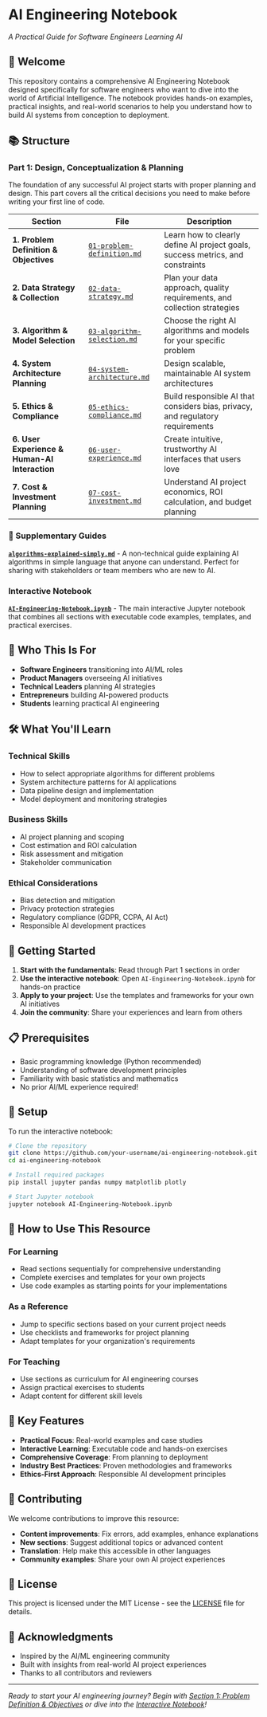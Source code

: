 # AI Engineering Notebook
*A Practical Guide for Software Engineers Learning AI*

## 🚀 Welcome

This repository contains a comprehensive AI Engineering Notebook designed specifically for software engineers who want to dive into the world of Artificial Intelligence. The notebook provides hands-on examples, practical insights, and real-world scenarios to help you understand how to build AI systems from conception to deployment.

## 📚 Structure

### Part 1: Design, Conceptualization & Planning

The foundation of any successful AI project starts with proper planning and design. This part covers all the critical decisions you need to make before writing your first line of code.

| Section | File | Description |
|---------|------|-------------|
| **1. Problem Definition & Objectives** | [`01-problem-definition.md`](01-problem-definition.md) | Learn how to clearly define AI project goals, success metrics, and constraints |
| **2. Data Strategy & Collection** | [`02-data-strategy.md`](02-data-strategy.md) | Plan your data approach, quality requirements, and collection strategies |
| **3. Algorithm & Model Selection** | [`03-algorithm-selection.md`](03-algorithm-selection.md) | Choose the right AI algorithms and models for your specific problem |
| **4. System Architecture Planning** | [`04-system-architecture.md`](04-system-architecture.md) | Design scalable, maintainable AI system architectures |
| **5. Ethics & Compliance** | [`05-ethics-compliance.md`](05-ethics-compliance.md) | Build responsible AI that considers bias, privacy, and regulatory requirements |
| **6. User Experience & Human-AI Interaction** | [`06-user-experience.md`](06-user-experience.md) | Create intuitive, trustworthy AI interfaces that users love |
| **7. Cost & Investment Planning** | [`07-cost-investment.md`](07-cost-investment.md) | Understand AI project economics, ROI calculation, and budget planning |

### 🧠 Supplementary Guides

**[`algorithms-explained-simply.md`](algorithms-explained-simply.md)** - A non-technical guide explaining AI algorithms in simple language that anyone can understand. Perfect for sharing with stakeholders or team members who are new to AI.

### Interactive Notebook

**[`AI-Engineering-Notebook.ipynb`](AI-Engineering-Notebook.ipynb)** - The main interactive Jupyter notebook that combines all sections with executable code examples, templates, and practical exercises.

## 🎯 Who This Is For

- **Software Engineers** transitioning into AI/ML roles
- **Product Managers** overseeing AI initiatives
- **Technical Leaders** planning AI strategies
- **Entrepreneurs** building AI-powered products
- **Students** learning practical AI engineering

## 🛠️ What You'll Learn

### Technical Skills
- How to select appropriate algorithms for different problems
- System architecture patterns for AI applications
- Data pipeline design and implementation
- Model deployment and monitoring strategies

### Business Skills
- AI project planning and scoping
- Cost estimation and ROI calculation
- Risk assessment and mitigation
- Stakeholder communication

### Ethical Considerations
- Bias detection and mitigation
- Privacy protection strategies
- Regulatory compliance (GDPR, CCPA, AI Act)
- Responsible AI development practices

## 🚀 Getting Started

1. **Start with the fundamentals**: Read through Part 1 sections in order
2. **Use the interactive notebook**: Open `AI-Engineering-Notebook.ipynb` for hands-on practice
3. **Apply to your project**: Use the templates and frameworks for your own AI initiatives
4. **Join the community**: Share your experiences and learn from others

## 📋 Prerequisites

- Basic programming knowledge (Python recommended)
- Understanding of software development principles
- Familiarity with basic statistics and mathematics
- No prior AI/ML experience required!

## 🔧 Setup

To run the interactive notebook:

```bash
# Clone the repository
git clone https://github.com/your-username/ai-engineering-notebook.git
cd ai-engineering-notebook

# Install required packages
pip install jupyter pandas numpy matplotlib plotly

# Start Jupyter notebook
jupyter notebook AI-Engineering-Notebook.ipynb
```

## 📖 How to Use This Resource

### For Learning
- Read sections sequentially for comprehensive understanding
- Complete exercises and templates for your own projects
- Use code examples as starting points for your implementations

### As a Reference
- Jump to specific sections based on your current project needs
- Use checklists and frameworks for project planning
- Adapt templates for your organization's requirements

### For Teaching
- Use sections as curriculum for AI engineering courses
- Assign practical exercises to students
- Adapt content for different skill levels

## 🌟 Key Features

- **Practical Focus**: Real-world examples and case studies
- **Interactive Learning**: Executable code and hands-on exercises
- **Comprehensive Coverage**: From planning to deployment
- **Industry Best Practices**: Proven methodologies and frameworks
- **Ethics-First Approach**: Responsible AI development principles

## 🤝 Contributing

We welcome contributions to improve this resource:

- **Content improvements**: Fix errors, add examples, enhance explanations
- **New sections**: Suggest additional topics or advanced content
- **Translation**: Help make this accessible in other languages
- **Community examples**: Share your own AI project experiences

## 📄 License

This project is licensed under the MIT License - see the [LICENSE](LICENSE) file for details.

## 🙏 Acknowledgments

- Inspired by the AI/ML engineering community
- Built with insights from real-world AI project experiences
- Thanks to all contributors and reviewers

---

*Ready to start your AI engineering journey? Begin with [Section 1: Problem Definition & Objectives](01-problem-definition.md) or dive into the [Interactive Notebook](AI-Engineering-Notebook.ipynb)!*